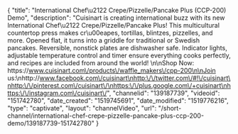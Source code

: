 {
    "title": "International Chef\u2122 Crepe\/Pizzelle\/Pancake Plus (CCP-200) Demo",
    "description": "Cuisinart is creating international buzz with its new International Chef\u2122 Crepe\/Pizzelle\/Pancake Plus! This multicultural countertop press makes cr\u00eapes, tortillas, blintzes, pizzelles, and more. Opened flat, it turns into a griddle for traditional or Swedish pancakes. Reversible, nonstick plates are dishwasher safe. Indicator lights, adjustable temperature control and timer ensure everything cooks perfectly, and recipes are included from around the world! \n\nShop Now: https:\/\/www.cuisinart.com\/products\/waffle_makers\/cpp-200\n\nJoin us:\nhttp:\/\/www.facebook.com\/cuisinart\nhttp:\/\/twitter.com\/#!\/cuisinart\nhttp:\/\/pinterest.com\/cuisinart\/\nhttps:\/\/plus.google.com\/+cuisinart\nhttps:\/\/instagram.com\/cuisinart\/",
    "channelid": "139187739",
    "videoid": "151742780",
    "date_created": "1519745691",
    "date_modified": "1519776216",
    "type": "captivate",
    "layout": "channelVideo",
    "url": "\/short-channel\/international-chef-crepe-pizzelle-pancake-plus-ccp-200-demo\/139187739-151742780"
}